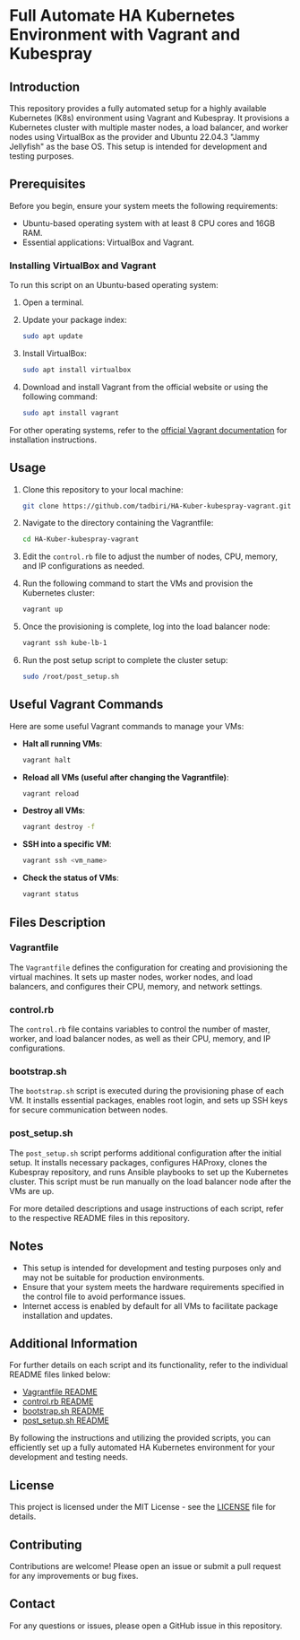 # Full Automate HA Kubernetes Environment with Vagrant and Kubespray

## Introduction

This repository provides a fully automated setup for a highly available Kubernetes (K8s) environment using Vagrant and Kubespray. It provisions a Kubernetes cluster with multiple master nodes, a load balancer, and worker nodes using VirtualBox as the provider and Ubuntu 22.04.3 "Jammy Jellyfish" as the base OS. This setup is intended for development and testing purposes.

## Prerequisites

Before you begin, ensure your system meets the following requirements:

- Ubuntu-based operating system with at least 8 CPU cores and 16GB RAM.
- Essential applications: VirtualBox and Vagrant.

### Installing VirtualBox and Vagrant

To run this script on an Ubuntu-based operating system:

1. Open a terminal.
2. Update your package index:

    ```bash
    sudo apt update
    ```

3. Install VirtualBox:

    ```bash
    sudo apt install virtualbox
    ```

4. Download and install Vagrant from the official website or using the following command:

    ```bash
    sudo apt install vagrant
    ```

For other operating systems, refer to the [official Vagrant documentation](https://www.vagrantup.com/docs/installation) for installation instructions.

## Usage

1. Clone this repository to your local machine:

    ```bash
    git clone https://github.com/tadbiri/HA-Kuber-kubespray-vagrant.git
    ```

2. Navigate to the directory containing the Vagrantfile:

    ```bash
    cd HA-Kuber-kubespray-vagrant
    ```

3. Edit the `control.rb` file to adjust the number of nodes, CPU, memory, and IP configurations as needed.

4. Run the following command to start the VMs and provision the Kubernetes cluster:

    ```bash
    vagrant up
    ```

5. Once the provisioning is complete, log into the load balancer node:

    ```bash
    vagrant ssh kube-lb-1
    ```

6. Run the post setup script to complete the cluster setup:

    ```bash
    sudo /root/post_setup.sh
    ```
## Useful Vagrant Commands

Here are some useful Vagrant commands to manage your VMs:

- **Halt all running VMs**:

    ```bash
    vagrant halt
    ```

- **Reload all VMs (useful after changing the Vagrantfile)**:

    ```bash
    vagrant reload
    ```

- **Destroy all VMs**:

    ```bash
    vagrant destroy -f
    ```

- **SSH into a specific VM**:

    ```bash
    vagrant ssh <vm_name>
    ```

- **Check the status of VMs**:

    ```bash
    vagrant status
    ```

## Files Description

### Vagrantfile

The `Vagrantfile` defines the configuration for creating and provisioning the virtual machines. It sets up master nodes, worker nodes, and load balancers, and configures their CPU, memory, and network settings.

### control.rb

The `control.rb` file contains variables to control the number of master, worker, and load balancer nodes, as well as their CPU, memory, and IP configurations.

### bootstrap.sh

The `bootstrap.sh` script is executed during the provisioning phase of each VM. It installs essential packages, enables root login, and sets up SSH keys for secure communication between nodes.

### post_setup.sh

The `post_setup.sh` script performs additional configuration after the initial setup. It installs necessary packages, configures HAProxy, clones the Kubespray repository, and runs Ansible playbooks to set up the Kubernetes cluster. This script must be run manually on the load balancer node after the VMs are up.

For more detailed descriptions and usage instructions of each script, refer to the respective README files in this repository.

## Notes

- This setup is intended for development and testing purposes only and may not be suitable for production environments.
- Ensure that your system meets the hardware requirements specified in the control file to avoid performance issues.
- Internet access is enabled by default for all VMs to facilitate package installation and updates.

## Additional Information

For further details on each script and its functionality, refer to the individual README files linked below:

- [Vagrantfile README](./Vagrantfile_README.md)
- [control.rb README](./control.rb_README.md)
- [bootstrap.sh README](./bootstrap.sh_README.md)
- [post_setup.sh README](./post_setup.sh_README.md)

By following the instructions and utilizing the provided scripts, you can efficiently set up a fully automated HA Kubernetes environment for your development and testing needs.

## License

This project is licensed under the MIT License - see the [LICENSE](LICENSE) file for details.

## Contributing

Contributions are welcome! Please open an issue or submit a pull request for any improvements or bug fixes.

## Contact

For any questions or issues, please open a GitHub issue in this repository.
